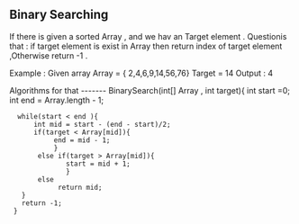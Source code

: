 ## Binary Searching 

If there is given a sorted Array , and we hav an Target element .
Questionis that : if target element is exist in Array then return index of target element ,Otherwise return -1 .

Example : Given array Array = { 2,4,6,9,14,56,76}
          Target =  14
          Output : 4
          
  Algorithms for that -------
    BinarySearch(int[] Array , int target){
      int start =0;
      int end = Array.length - 1;
      
      while(start < end ){
          int mid = start - (end - start)/2;
          if(target < Array[mid]){
               end = mid - 1;
               }
           else if(target > Array[mid]){
                  start = mid + 1;
                  }
           else  
                return mid;
       }
       return -1;
     }
          
              
      
